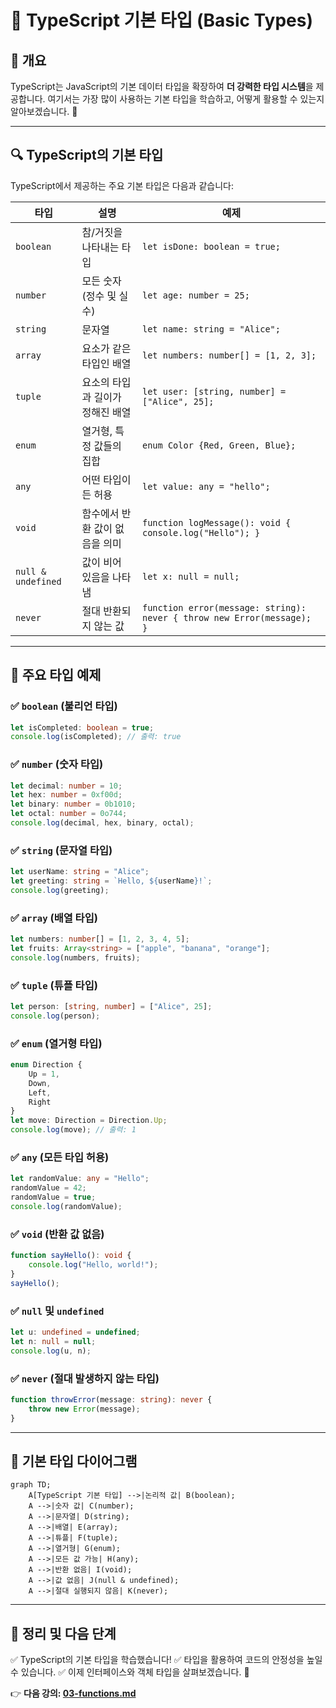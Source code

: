 # 🎯 TypeScript 기본 타입 (Basic Types)

## 📌 개요
TypeScript는 JavaScript의 기본 데이터 타입을 확장하여 **더 강력한 타입 시스템**을 제공합니다. 여기서는 가장 많이 사용하는 기본 타입을 학습하고, 어떻게 활용할 수 있는지 알아보겠습니다. 🚀

---

## 🔍 TypeScript의 기본 타입
TypeScript에서 제공하는 주요 기본 타입은 다음과 같습니다:

| 타입 | 설명 | 예제 |
|------|------|------|
| `boolean` | 참/거짓을 나타내는 타입 | `let isDone: boolean = true;` |
| `number` | 모든 숫자 (정수 및 실수) | `let age: number = 25;` |
| `string` | 문자열 | `let name: string = "Alice";` |
| `array` | 요소가 같은 타입인 배열 | `let numbers: number[] = [1, 2, 3];` |
| `tuple` | 요소의 타입과 길이가 정해진 배열 | `let user: [string, number] = ["Alice", 25];` |
| `enum` | 열거형, 특정 값들의 집합 | `enum Color {Red, Green, Blue};` |
| `any` | 어떤 타입이든 허용 | `let value: any = "hello";` |
| `void` | 함수에서 반환 값이 없음을 의미 | `function logMessage(): void { console.log("Hello"); }` |
| `null & undefined` | 값이 비어 있음을 나타냄 | `let x: null = null;` |
| `never` | 절대 반환되지 않는 값 | `function error(message: string): never { throw new Error(message); }` |

---

## 📌 주요 타입 예제

### ✅ `boolean` (불리언 타입)
```typescript
let isCompleted: boolean = true;
console.log(isCompleted); // 출력: true
```

### ✅ `number` (숫자 타입)
```typescript
let decimal: number = 10;
let hex: number = 0xf00d;
let binary: number = 0b1010;
let octal: number = 0o744;
console.log(decimal, hex, binary, octal);
```

### ✅ `string` (문자열 타입)
```typescript
let userName: string = "Alice";
let greeting: string = `Hello, ${userName}!`;
console.log(greeting);
```

### ✅ `array` (배열 타입)
```typescript
let numbers: number[] = [1, 2, 3, 4, 5];
let fruits: Array<string> = ["apple", "banana", "orange"];
console.log(numbers, fruits);
```

### ✅ `tuple` (튜플 타입)
```typescript
let person: [string, number] = ["Alice", 25];
console.log(person);
```

### ✅ `enum` (열거형 타입)
```typescript
enum Direction {
    Up = 1,
    Down,
    Left,
    Right
}
let move: Direction = Direction.Up;
console.log(move); // 출력: 1
```

### ✅ `any` (모든 타입 허용)
```typescript
let randomValue: any = "Hello";
randomValue = 42;
randomValue = true;
console.log(randomValue);
```

### ✅ `void` (반환 값 없음)
```typescript
function sayHello(): void {
    console.log("Hello, world!");
}
sayHello();
```

### ✅ `null` 및 `undefined`
```typescript
let u: undefined = undefined;
let n: null = null;
console.log(u, n);
```

### ✅ `never` (절대 발생하지 않는 타입)
```typescript
function throwError(message: string): never {
    throw new Error(message);
}
```

---

## 🔎 기본 타입 다이어그램

```mermaid
graph TD;
    A[TypeScript 기본 타입] -->|논리적 값| B(boolean);
    A -->|숫자 값| C(number);
    A -->|문자열| D(string);
    A -->|배열| E(array);
    A -->|튜플| F(tuple);
    A -->|열거형| G(enum);
    A -->|모든 값 가능| H(any);
    A -->|반환 없음| I(void);
    A -->|값 없음| J(null & undefined);
    A -->|절대 실행되지 않음| K(never);
```

---

## 🎯 정리 및 다음 단계
✅ TypeScript의 기본 타입을 학습했습니다!
✅ 타입을 활용하여 코드의 안정성을 높일 수 있습니다.
✅ 이제 인터페이스와 객체 타입을 살펴보겠습니다. 🚀

👉 **다음 강의: [03-functions.md](./03-functions.md)**

